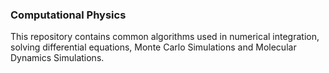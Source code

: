 ### Computational Physics
This repository contains common algorithms used in numerical integration, solving differential equations, Monte Carlo Simulations and Molecular Dynamics Simulations.
